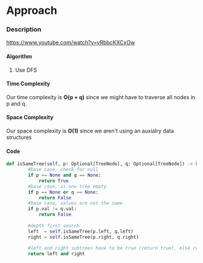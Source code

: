 # Approach
### Description
https://www.youtube.com/watch?v=vRbbcKXCxOw

#### Algorithm
1. Use DFS
#### Time Complexity
Our time complexity is **O(p + q)** since we might have to traverse all nodes in p and q.
#### Space Complexity
Our space complexity is **O(1)** since we aren't using an auxialry data structures

#### Code
```python
def isSameTree(self, p: Optional[TreeNode], q: Optional[TreeNode]) -> bool:
        #base case, check for null
        if p == None and q == None:
            return True
        #base case, is one tree empty
        if p == None or q == None:
            return False
        #base case, values are not the same
        if p.val != q.val:
            return False
        
        #depth first search
        left  = self.isSameTree(p.left, q.left)
        right = self.isSameTree(p.right, q.right)
        
        #left and right subtrees have to be true (return true), else return false
        return left and right
```